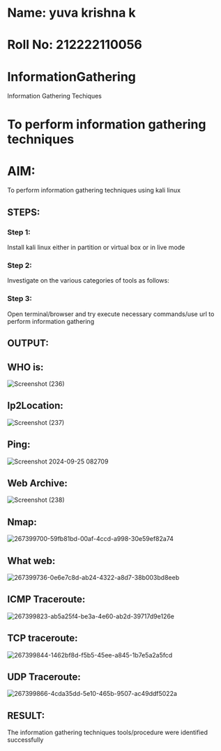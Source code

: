 # Name: yuva krishna k
# Roll No: 212222110056

# InformationGathering
Information Gathering Techiques

# To perform information gathering techniques

# AIM:

To perform information gathering techniques using kali linux 

## STEPS:

### Step 1:

Install kali linux either in partition or virtual box or in live mode

### Step 2:

Investigate on the various categories of tools as follows:

### Step 3:
Open terminal/browser and try execute necessary commands/use url to perform information gathering


## OUTPUT:
## WHO is:
![Screenshot (236)](https://github.com/user-attachments/assets/977bd62f-e2d0-4781-9c70-b1a39f9f34ac)


## Ip2Location:
![Screenshot (237)](https://github.com/user-attachments/assets/1b8e652b-0ef8-4597-89bb-1ed26cf5b4c7)

## Ping:
![Screenshot 2024-09-25 082709](https://github.com/user-attachments/assets/dc928fda-00cd-4bfe-84cb-622f9c756ad9)


## Web Archive:
![Screenshot (238)](https://github.com/user-attachments/assets/eef42b99-607b-4747-a270-4a7e40171730)


## Nmap:
![267399700-59fb81bd-00af-4ccd-a998-30e59ef82a74](https://github.com/user-attachments/assets/07b1b5be-ec9b-4571-995a-2b03fd3b2fc6)

## What web:
![267399736-0e6e7c8d-ab24-4322-a8d7-38b003bd8eeb](https://github.com/user-attachments/assets/8acf0e5a-10f9-4214-9fcc-55da83884c08)

## ICMP Traceroute:
![267399823-ab5a25f4-be3a-4e60-ab2d-39717d9e126e](https://github.com/user-attachments/assets/7002816c-9f6f-4031-a17a-bf3bed119ff6)

## TCP traceroute:
![267399844-1462bf8d-f5b5-45ee-a845-1b7e5a2a5fcd](https://github.com/user-attachments/assets/08804c68-0647-4baa-81f2-3f9523d78633)

## UDP Traceroute:
![267399866-4cda35dd-5e10-465b-9507-ac49ddf5022a](https://github.com/user-attachments/assets/8b40ddde-3488-44cc-a308-f7614f03bc37)

## RESULT:
The information gathering techniques tools/procedure were  identified successfully
